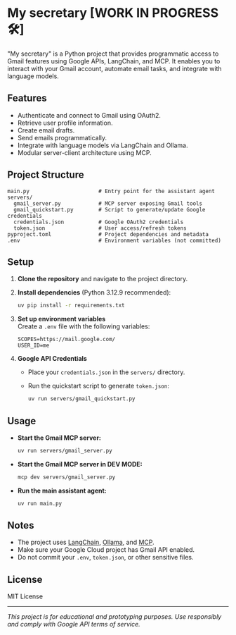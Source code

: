 # My secretary [WORK IN PROGRESS 🛠️]

"My secretary" is a Python project that provides programmatic access to Gmail features using Google APIs, LangChain, and MCP. It enables you to interact with your Gmail account, automate email tasks, and integrate with language models.

## Features

- Authenticate and connect to Gmail using OAuth2.
- Retrieve user profile information.
- Create email drafts.
- Send emails programmatically.
- Integrate with language models via LangChain and Ollama.
- Modular server-client architecture using MCP.

## Project Structure

```
main.py                      # Entry point for the assistant agent
servers/
  gmail_server.py            # MCP server exposing Gmail tools
  gmail_quickstart.py        # Script to generate/update Google credentials
  credentials.json           # Google OAuth2 credentials
  token.json                 # User access/refresh tokens
pyproject.toml               # Project dependencies and metadata
.env                         # Environment variables (not committed)
```

## Setup

1. **Clone the repository** and navigate to the project directory.

2. **Install dependencies** (Python 3.12.9 recommended):

   ```sh
   uv pip install -r requirements.txt
   ```

3. **Set up environment variables**  
   Create a `.env` file with the following variables:

   ```
   SCOPES=https://mail.google.com/
   USER_ID=me
   ```

4. **Google API Credentials**  
   - Place your `credentials.json` in the `servers/` directory.
   - Run the quickstart script to generate `token.json`:

     ```sh
     uv run servers/gmail_quickstart.py
     ```

## Usage

- **Start the Gmail MCP server:**

  ```sh
  uv run servers/gmail_server.py
  ```

- **Start the Gmail MCP server in DEV MODE:**

  ```sh
  mcp dev servers/gmail_server.py
  ```

- **Run the main assistant agent:**

  ```sh
  uv run main.py
  ```

## Notes

- The project uses [LangChain](https://github.com/langchain-ai/langchain), [Ollama](https://github.com/ollama/ollama), and [MCP](https://github.com/microsoft/mcp).
- Make sure your Google Cloud project has Gmail API enabled.
- Do not commit your `.env`, `token.json`, or other sensitive files.

## License

MIT License

---

*This project is for educational and prototyping purposes. Use responsibly and comply with Google API terms of service.*